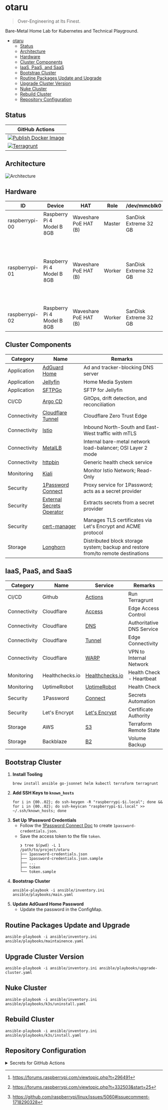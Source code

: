 # otaru

> Over-Engineering at Its Finest.

Bare-Metal Home Lab for Kubernetes and Technical Playground.

<!-- TOC -->
* [otaru](#otaru)
  * [Status](#status)
  * [Architecture](#architecture)
  * [Hardware](#hardware)
  * [Cluster Components](#cluster-components)
  * [IaaS, PaaS, and SaaS](#iaas-paas-and-saas)
  * [Bootstrap Cluster](#bootstrap-cluster)
  * [Routine Packages Update and Upgrade](#routine-packages-update-and-upgrade)
  * [Upgrade Cluster Version](#upgrade-cluster-version)
  * [Nuke Cluster](#nuke-cluster)
  * [Rebuild Cluster](#rebuild-cluster)
  * [Repository Configuration](#repository-configuration)
<!-- TOC -->

## Status

| GitHub Actions                                                                                                                                                                                        |
|-------------------------------------------------------------------------------------------------------------------------------------------------------------------------------------------------------|
| [![Publish Docker Image](https://github.com/siutsin/otaru/actions/workflows/publish-docker-image.yml/badge.svg)](https://github.com/siutsin/otaru/actions/workflows/publish-docker-image.yml)         |
| [![Terragrunt](https://github.com/siutsin/otaru/actions/workflows/terragrunt.yaml/badge.svg)](https://github.com/siutsin/otaru/actions/workflows/terragrunt.yaml)                                     |

## Architecture

![Architecture](https://i.imgur.com/Eu9AD55.png)

## Hardware

| ID             | Device                     | HAT                   | Role   | /dev/mmcblk0          | /dev/sda                                                          | Remarks                                                                                               |
|----------------|----------------------------|-----------------------|--------|-----------------------|-------------------------------------------------------------------|-------------------------------------------------------------------------------------------------------|
| raspberrypi-00 | Raspberry Pi 4 Model B 8GB | Waveshare PoE HAT (B) | Master | SanDisk Extreme 32 GB | -                                                                 | -                                                                                                     |
| raspberrypi-01 | Raspberry Pi 4 Model B 8GB | Waveshare PoE HAT (B) | Worker | SanDisk Extreme 32 GB | Samsung 980 PRO NVMe™ M.2 SSD 2TB (MZ-V8P2T0BW) + RTL9210 Chipset | NVMe is problematic with RPi[^1][^2]. Use the official RPi power adapter and switch to USB2 port[^3]. |
| raspberrypi-02 | Raspberry Pi 4 Model B 8GB | Waveshare PoE HAT (B) | Worker | SanDisk Extreme 32 GB | -                                                                 | -                                                                                                     |

## Cluster Components

| Category     | Name                                                                                                | Remarks                                                                          |
|--------------|-----------------------------------------------------------------------------------------------------|----------------------------------------------------------------------------------|
| Application  | [AdGuard Home](https://github.com/AdguardTeam/AdGuardHome)                                          | Ad and tracker-blocking DNS server                                               |
| Application  | [Jellyfin](https://jellyfin.org/)                                                                   | Home Media System                                                                |
| Application  | [SFTPGo](https://github.com/drakkan/sftpgo)                                                         | SFTP for Jellyfin                                                                |
| CI/CD        | [Argo CD](https://github.com/argoproj/argo-cd)                                                      | GitOps, drift detection, and reconciliation                                      |
| Connectivity | [Cloudflare Tunnel](https://developers.cloudflare.com/cloudflare-one/connections/connect-networks/) | Cloudflare Zero Trust Edge                                                       |
| Connectivity | [Istio](https://github.com/istio/istio)                                                             | Inbound North-South and East-West traffic with mTLS                              |
| Connectivity | [MetalLB](https://github.com/metallb/metallb)                                                       | Internal bare-metal network load-balancer; OSI Layer 2 mode                      |
| Connectivity | [httpbin](https://github.com/Kong/httpbin)                                                          | Generic health check service                                                     |
| Monitoring   | [Kiali](https://github.com/kiali/kiali)                                                             | Monitor Istio Network; Read-Only                                                 |
| Security     | [1Password Connect](https://github.com/1Password/connect)                                           | Proxy service for 1Password; acts as a secret provider                           |
| Security     | [External Secrets Operator](https://github.com/external-secrets/external-secrets)                   | Extracts secrets from a secret provider                                          |
| Security     | [cert-manager](https://github.com/cert-manager/cert-manager)                                        | Manages TLS certificates via Let's Encrypt and ACME protocol                     |
| Storage      | [Longhorn](https://github.com/longhorn/longhorn)                                                    | Distributed block storage system; backup and restore from/to remote destinations |

## IaaS, PaaS, and SaaS

| Category     | Name            | Service                                                                                    | Remarks                   |
|--------------|-----------------|--------------------------------------------------------------------------------------------|---------------------------|
| CI/CD        | Github          | [Actions](https://github.com/features/actions)                                             | Run Terragrunt            |
| Connectivity | Cloudflare      | [Access](https://developers.cloudflare.com/cloudflare-one/policies/access/)                | Edge Access Control       |
| Connectivity | Cloudflare      | [DNS](https://developers.cloudflare.com/dns/)                                              | Authoritative DNS Service |
| Connectivity | Cloudflare      | [Tunnel](https://developers.cloudflare.com/cloudflare-one/connections/connect-networks/)   | Edge Connectivity         |
| Connectivity | Cloudflare      | [WARP](https://developers.cloudflare.com/cloudflare-one/connections/connect-devices/warp/) | VPN to Internal Network   |
| Monitoring   | Healthchecks.io | [Healthchecks.io](https://healthchecks.io/)                                                | Health Check - Heartbeat  |
| Monitoring   | UptimeRobot     | [UptimeRobot](https://uptimerobot.com/)                                                    | Health Check              |
| Security     | 1Password       | [Connect](https://developer.1password.com/docs/connect/)                                   | Secrets Automation        |
| Security     | Let's Encrypt   | [Let's Encrypt](https://letsencrypt.org/)                                                  | Certificate Authority     |
| Storage      | AWS             | [S3](https://aws.amazon.com/s3/)                                                           | Terraform Remote State    |
| Storage      | Backblaze       | [B2](https://www.backblaze.com/cloud-storage)                                              | Volume Backup             |

## Bootstrap Cluster

1. **Install Tooling**
    ```shell
    brew install ansible go-jsonnet helm kubectl terraform terragrunt
    ```
2. **Add SSH Keys to `known_hosts`**
    ```shell
    for i in {00..02}; do ssh-keygen -R "raspberrypi-$i.local"; done && for i in {00..02}; do ssh-keyscan "raspberrypi-$i.local" >> ~/.ssh/known_hosts; done
    ```
3. **Set Up 1Password Credentials**
    - Follow the [1Password Connect Doc](https://developer.1password.com/docs/connect/get-started/#step-2-deploy-1password-connect-server) to create `1password-credentials.json`.
    - Save the access token to the file `token`.
        ```shell
        ❯ tree $(pwd) -L 1
        /path/to/project/otaru
        ├── 1password-credentials.json
        ├── 1password-credentials.json.sample
        ├── ...
        ├── token
        └── token.sample
        ```
4. **Bootstrap Cluster**
    ```shell
    ansible-playbook -i ansible/inventory.ini ansible/playbooks/main.yaml
    ```
5. **Update AdGuard Home Password**
    - Update the password in the ConfigMap.

## Routine Packages Update and Upgrade

```shell
ansible-playbook -i ansible/inventory.ini ansible/playbooks/maintainence.yaml
```

## Upgrade Cluster Version

```shell
ansible-playbook -i ansible/inventory.ini ansible/playbooks/upgrade-cluster.yaml
```

## Nuke Cluster

```shell
ansible-playbook -i ansible/inventory.ini ansible/playbooks/k3s/uninstall.yaml
```

## Rebuild Cluster

```shell
ansible-playbook -i ansible/inventory.ini ansible/playbooks/k3s/install.yaml
```

## Repository Configuration

<details>
<summary>Secrets for GitHub Actions</summary>

| Key                             |
|---------------------------------|
| AWS_ACCESS_KEY_ID               |
| AWS_SECRET_ACCESS_KEY           |
| B2_APPLICATION_KEY              |
| B2_APPLICATION_KEY_ID           |
| CLOUDFLARE_ACCOUNT_ID           |
| CLOUDFLARE_API_TOKEN            |
| CLOUDFLARE_TUNNEL_SECRET        |
| CLOUDFLARE_ZONE                 |
| CLOUDFLARE_ZONE_ID              |
| CLOUDFLARE_ZONE_SUBDOMAIN       |
| CLOUDFLARE_ZONE_TUNNEL_IP_LIST  |
| GH_ADD_COMMENT_TOKEN            |
| GH_DELETE_UNTAGGED_IMAGES_TOKEN |
| UPTIME_ROBOT_API_KEY            |

</details>

<!-- Footnotes -->

[^1]: https://forums.raspberrypi.com/viewtopic.php?t=296491

[^2]: https://forums.raspberrypi.com/viewtopic.php?t=332503&start=25

[^3]: https://github.com/raspberrypi/linux/issues/5060#issuecomment-1718290328
